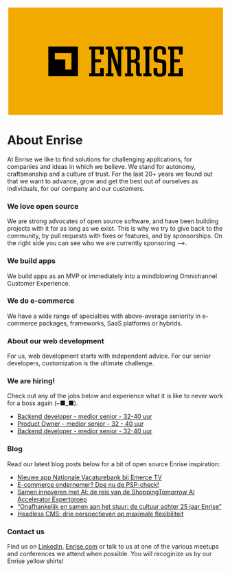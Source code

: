 <p align="center"><a href="https://enrise.com" target="_blank"><img src="https://github.com/enrise/.github/blob/master/images/logo.png?raw=true"></a></p>

# About Enrise

At Enrise we like to find solutions for challenging applications, for companies and ideas in which we believe. We stand for autonomy, craftsmanship and a culture of trust. For the last 20+ years we found out that we want to advance, grow and get the best out of ourselves as individuals, for our company and our customers.

### We love open source

We are strong advocates of open source software, and have been building projects with it for as long as we exist.
This is why we try to give back to the community, by pull requests with fixes or features, and by sponsorships.
On the right side you can see who we are currently sponsoring -->.

### We build apps
We build apps as an MVP or immediately into a mindblowing Omnichannel Customer Experience.

### We do e-commerce
We have a wide range of specialties with above-average seniority in e-commerce packages, frameworks, SaaS platforms or hybrids.

### About our web development
For us, web development starts with independent advice. For our senior developers, customization is the ultimate challenge.

### We are hiring!

Check out any of the jobs below and experience what it is like to never work for a boss again (⌐■_■).

<!-- JOB-LIST:START -->
- [Backend developer - medior  senior - 32-40 uur](https://jobs.enrise.com/developer-team-craft/nl)
- [Product Owner - medior senior - 32 - 40 uur](https://jobs.enrise.com/product-owner-team-craft/nl)
- [Backend developer - medior senior - 32-40 uur](https://jobs.enrise.com/backend-developer-team-enigma/nl)
<!-- JOB-LIST:END -->

### Blog

Read our latest blog posts below for a bit of open source Enrise inspiration:

<!-- POST-LIST:START -->
- [Nieuwe app Nationale Vacaturebank bij Emerce TV](https://enrise.com/2025/09/nieuwe-app-nationale-vacaturebank-bij-emerce-tv/)
- [E-commerce ondernemer? Doe nu de PSP-check!](https://enrise.com/2025/09/psp-check-b2b/)
- [Samen innoveren met AI: de reis van de ShoppingTomorrow AI Accelerator Expertgroep](https://enrise.com/2025/09/samen-innoveren-met-ai-de-reis-van-de-shoppingtomorrow-ai-accelerator-expertgroep/)
- [“Onafhankelijk en samen aan het stuur: de cultuur achter 25 jaar Enrise”](https://enrise.com/2025/09/25-jaar-enrise/)
- [Headless CMS: drie perspectieven op maximale flexibiliteit](https://enrise.com/2025/08/headless-cms-drie-perspectieven-op-maximale-flexibiliteit/)
<!-- POST-LIST:END -->

### Contact us

Find us on <a href="https://www.linkedin.com/company/enrise/" target="_blank">LinkedIn</a>, <a href="https://enrise.com" target="_blank">Enrise.com</a> or talk to us at one of the various meetups and conferences we attend when possible. You will recoginize us by our Enrise yellow shirts!
